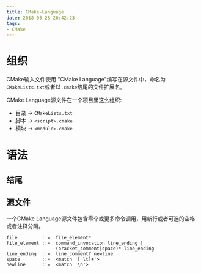 ```yaml
---
title: CMake-Language
date: 2018-05-28 20:42:23
tags:
- CMake
---
```


# 组织

CMake输入文件使用 "CMake Language"编写在源文件中，命名为`CMakeLists.txt`或者以`.cmake`结尾的文件扩展名。

CMake Language源文件在一个项目里这么组织:

* 目录 -> `CMakeLists.txt`
* 脚本 -> `<script>.cmake`
* 模块 -> `<module>.cmake`

# 语法

## 结尾

## 源文件

一个CMake Language源文件包含零个或更多命令调用，用新行或者可选的空格或者注释分隔。

```
file         ::=  file_element*
file_element ::=  command_invocation line_ending |
                  (bracket_comment|space)* line_ending
line_ending  ::=  line_comment? newline
space        ::=  <match '[ \t]+'>
newline      ::=  <match '\n'>
```
